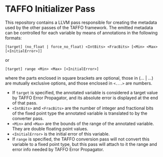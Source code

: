 # TAFFO Initializer Pass

This repository contains a LLVM pass responsible for creating the metadata used by the other passes of the TAFFO framework.
The emitted metadata can be controlled for each variable by means of annotations in the following formats:
```
[target] (no_float | force_no_float) <IntBits> <FracBits> [<Min> <Max> [<InitialError>]]
```
or
```
[target] range <Min> <Max> [<InitialError>]
```
where the parts enclosed in square brackets are optional, those in (... | ...) are mutually exclusive options, and those enclosed in `<...>` are numbers.

- If `target` is specified, the annotated variable is considered a target value by TAFFO Error Propagator, and its absolute error is displayed at the end of that pass.
- `<IntBits>` and `<FracBits>` are the number of integer and fractional bits of the fixed point type the annotated variable is translated to by the converter pass.
- `<Min>` and `<Max>` are the bounds of the range of the annotated variable. They are double floating point values.
- `<InitialError>` is the initial error of this variable.
- If `range` is specified, the TAFFO conversion pass will not convert this variable to a fixed point type, but this pass will attach to it the range and error info needed by TAFFO Error Propagator.
